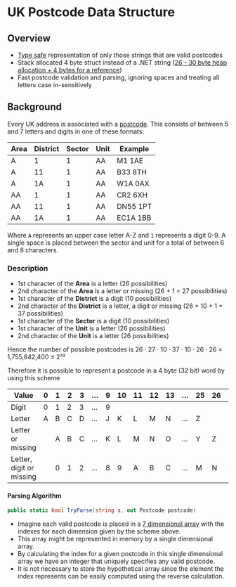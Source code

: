 # UK Postcode Data Structure

## Overview
* [Type safe](https://en.wikipedia.org/wiki/Type_safety) representation of only those strings that are valid postcodes
* Stack allocated 4 byte struct instead of a .NET string ([26 - 30 byte heap allocation + 4 bytes for a reference](http://www.abstractpath.com/2012/size-of-a-csharp-string/))
* Fast postcode validation and parsing, ignoring spaces and treating all letters case in-sensitively

## Background
Every UK address is associated with a [postcode](https://en.wikipedia.org/wiki/Postcodes_in_the_United_Kingdom). This consists of between 5 and 7 letters and digits in one of these formats:

| Area | District | Sector | Unit | Example  |
|------|----------|--------|------|----------|
| A    | 1        | 1      |  AA  | M1 1AE   |
| A    | 11       | 1      |  AA  | B33 8TH  |
| A    | 1A       | 1      |  AA  | W1A 0AX  |
| AA   | 1        | 1      |  AA  | CR2 6XH  |
| AA   | 11       | 1      |  AA  | DN55 1PT |
| AA   | 1A       | 1      |  AA  | EC1A 1BB |

Where `A` represents an upper case letter A-Z and `1` represents a digit 0-9. A single space is placed between the sector and unit for a total of between 6 and 8 characters.

### Description
* 1st character of the **Area** is a letter (26 possibilities)
* 2nd character of the **Area** is a letter or missing (26 + 1 = 27 possibilities)
* 1st character of the **District** is a digit (10 possibilities)
* 2nd character of the **District** is a letter, a digit or missing (26 + 10 + 1 = 37 possibilities)
* 1st character of the **Sector** is a digit (10 possibilities)
* 1st character of the **Unit** is a letter (26 possibilities)
* 2nd character of the **Unit** is a letter (26 possibilities)

Hence the number of possible postcodes is
26 · 27 · 10 · 37 · 10 · 26 · 26 = 1,755,842,400 ≤ 2³²

Therefore it is possible to represent a postcode in a 4 byte (32 bit) word by using this scheme

| Value                    | 0 | 1 | 2 | 3 | … | 9 | 10 | 11 | 12 | 13 | …  | 25 | 26 | … | 36 | 
|--------------------------|---|---|---|---|---|---|--- |----|----|----|----|----|----|---|----|
| Digit                    | 0 | 1 | 2 | 3 | … | 9 |
| Letter                   | A | B | C | D | … | J | K  | L  | M  | N  | …  | Z  |
| Letter or missing        |   | A | B | C | … | K | L  | M  | N  | O  | …  | Y  |  Z |
| Letter, digit or missing |   | 0 | 1 | 2 | … | 8 | 9  | A  | B  | C  | …  | M  |  N | … |  Z |

#### Parsing Algorithm
``` C#
public static bool TryParse(string s, out Postcode postcode)
```
* Imagine each valid postcode is placed in a [7 dimensional array](https://en.wikipedia.org/wiki/Array_data_structure#Multidimensional_arrays) with the indexes for each dimension given by the scheme above.
* This array might be represented in memory by a single dimensional array.
* By calculating the index for a given postcode in this single dimensional array we have an integer that uniquely specifies any valid postcode.
* It is not necessary to store the hypothetical array since the element the index represents can be easily computed using the reverse calculation.
